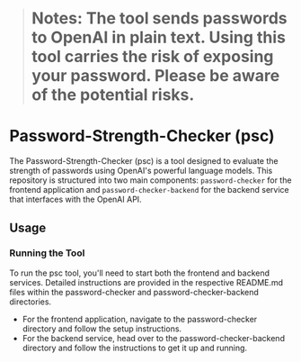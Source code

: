 ># Notes: The tool sends passwords to OpenAI in plain text. Using this tool carries the risk of exposing your password. Please be aware of the potential risks.

# Password-Strength-Checker (psc)

The Password-Strength-Checker (psc) is a tool designed to evaluate the strength of passwords using OpenAI's powerful language models. This repository is structured into two main components: `password-checker` for the frontend application and `password-checker-backend` for the backend service that interfaces with the OpenAI API.

## Usage

### Running the Tool

To run the psc tool, you'll need to start both the frontend and backend services. Detailed instructions are provided in the respective README.md files within the password-checker and password-checker-backend directories.

* For the frontend application, navigate to the password-checker directory and follow the setup instructions.
* For the backend service, head over to the password-checker-backend directory and follow the instructions to get it up and running.